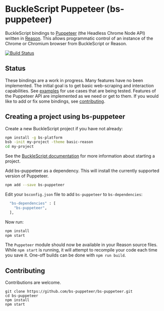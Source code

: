 # BuckleScript Puppeteer (bs-puppeteer)

BuckleScript bindings to
[Puppeteer](https://github.com/GoogleChrome/puppeteer)
(the Headless Chrome Node API)
written in [Reason](https://reasonml.github.io).
This allows programmatic control of an instance of the Chrome or Chromium browser
from BuckleScript or Reason.

[![Build Status](https://travis-ci.org/bs-puppeteer/bs-puppeteer.svg?branch=master)](https://travis-ci.org/bs-puppeteer/bs-puppeteer)

## Status

These bindings are a work in progress.
Many features have no been implemented.
The initial goal is to get basic web-scraping and interaction capabilities.
See [examples](examples/)
for use cases that are being tested.
Features of the Puppeteer API are implemented as we need or get to them.
If you would like to add or fix some bindings, see [contributing](#contributing).

## Creating a project using bs-puppeteer

Create a new BuckleScript project if you have not already:

```sh
npm install -g bs-platform
bsb -init my-project -theme basic-reason
cd my-project
```

See the
[BuckleScript documentation](https://bucklescript.github.io/docs/en/installation.html)
for more information about starting a project.

Add bs-puppeteer as a dependency.
This will install the currently supported version of Puppeteer.

```sh
npm add --save bs-puppeteer
```

Edit your `bsconfig.json` file to add `bs-puppeteer` to `bs-dependencies`:

```sh
  "bs-dependencies" : [
    "bs-puppeteer",
  ],
```

Now run:

```sh
npm install
npm start
```

The `Puppeteer` module should now be available in your Reason source files.
While `npm start` is running, it will attempt to recompile your code each time you save it.
One-off builds can be done with `npm run build`.

## Contributing

Contributions are welcome.
```
git clone https://github.com/bs-puppeteer/bs-puppeteer.git
cd bs-puppeteer
npm install
npm start
```
